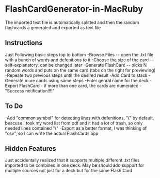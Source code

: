 FlashCardGenerator-in-MacRuby
=============================

The imported text file is automatically splitted and then the random flashcards a generated and exported as text file

Instructions
-------------
Just Following basic steps top to bottom
-Browse Files -- open the .txt file with a bunch of words and defenitions to it
-Choose the size of the card -- self-explanatory, can be changed later
-Generate FlashCard -- picks N random words and puts on the same card (tabs on the right for previewing)
-Repeate two previous steps until the desired result
-Add Card to stack
-Generate more cards using same steps
-Enter genral name for the deck
-Export FlashCard - if more than one card, the cards are numerated
-"Success notification!!!!"

To Do
-------
-Add "common symbol" for detecting lines with defenitions, "(" by default, 
beacuse I took my word list from pdf and it had a lot of trash, so only needed lines contained "("
-Export as a better format, I was thinking of "csv", so I can write the actual FlashCards app

Hidden Features
-----------------
Just accidentally realized that it supports multiple different .txt files imported to be combined in one deck.
May be should add support for multiple sources not just for a deck but for the same Flash Card
